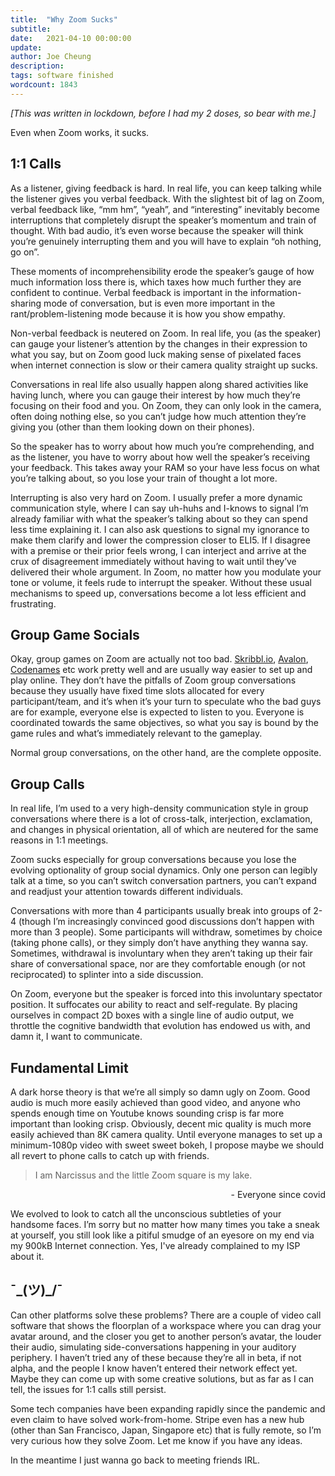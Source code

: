 ```yaml
---
title:  "Why Zoom Sucks"
subtitle:
date:   2021-04-10 00:00:00
update: 
author: Joe Cheung
description:
tags: software finished
wordcount: 1843
---
```

_[This was written in lockdown, before I had my 2 doses, so bear with me.]_

Even when Zoom works, it sucks.

## 1:1 Calls

As a listener, giving feedback is hard. In real life, you can keep talking while the listener gives you verbal feedback. With the slightest bit of lag on Zoom, verbal feedback like, “mm hm”, “yeah”, and “interesting” inevitably become interruptions that completely disrupt the speaker’s momentum and train of thought. With bad audio, it’s even worse because the speaker will think you’re genuinely interrupting them and you will have to explain “oh nothing, go on”.

These moments of incomprehensibility erode the speaker’s gauge of how much information loss there is, which taxes how much further they are confident to continue. Verbal feedback is important in the information-sharing mode of conversation, but is even more important in the rant/problem-listening mode because it is how you show empathy.

Non-verbal feedback is neutered on Zoom. In real life, you (as the speaker) can gauge your listener’s attention by the changes in their expression to what you say, but on Zoom good luck making sense of pixelated faces when internet connection is slow or their camera quality straight up sucks.

Conversations in real life also usually happen along shared activities like having lunch, where you can gauge their interest by how much they’re focusing on their food and you. On Zoom, they can only look in the camera, often doing nothing else, so you can’t judge how much attention they’re giving you (other than them looking down on their phones).

So the speaker has to worry about how much you’re comprehending, and as the listener, you have to worry about how well the speaker’s receiving your feedback. This takes away your RAM so your have less focus on what you’re talking about, so you lose your train of thought a lot more.

Interrupting is also very hard on Zoom. I usually prefer a more dynamic communication style, where I can say uh-huhs and I-knows to signal I’m already familiar with what the speaker’s talking about so they can spend less time explaining it. I can also ask questions to signal my ignorance to make them clarify and lower the compression closer to ELI5. If I disagree with a premise or their prior feels wrong, I can interject and arrive at the crux of disagreement immediately without having to wait until they’ve delivered their whole argument. In Zoom, no matter how you modulate your tone or volume, it feels rude to interrupt the speaker. Without these usual mechanisms to speed up, conversations become a lot less efficient and frustrating.

## Group Game Socials

Okay, group games on Zoom are actually not too bad. [Skribbl.io](https://skribbl.io/), [Avalon](https://avalon.fun/login), [Codenames](https://www.codegame.cards/) etc work pretty well and are usually way easier to set up and play online. They don’t have the pitfalls of Zoom group conversations because they usually have fixed time slots allocated for every participant/team, and it’s when it’s your turn to speculate who the bad guys are for example, everyone else is expected to listen to you. Everyone is coordinated towards the same objectives, so what you say is bound by the game rules and what’s immediately relevant to the gameplay. 

Normal group conversations, on the other hand, are the complete opposite.

## Group Calls

In real life, I’m used to a very high-density communication style in group conversations where there is a lot of cross-talk, interjection, exclamation, and changes in physical orientation, all of which are neutered for the same reasons in 1:1 meetings. 

Zoom sucks especially for group conversations because you lose the evolving optionality of group social dynamics. Only one person can legibly talk at a time, so you can’t switch conversation partners, you can’t expand and readjust your attention towards different individuals. 

Conversations with more than 4 participants usually break into groups of 2-4 (though I’m increasingly convinced good discussions don’t happen with more than 3 people). Some participants will withdraw, sometimes by choice (taking phone calls), or they simply don’t have anything they wanna say. Sometimes, withdrawal is involuntary when they aren’t taking up their fair share of conversational space, nor are they comfortable enough (or not reciprocated) to splinter into a side discussion.

On Zoom, everyone but the speaker is forced into this involuntary spectator position. It suffocates our ability to react and self-regulate. By placing ourselves in compact 2D boxes with a single line of audio output, we throttle the cognitive bandwidth that evolution has endowed us with, and damn it, I want to communicate.

## Fundamental Limit

A dark horse theory is that we’re all simply so damn ugly on Zoom. Good audio is much more easily achieved than good video, and anyone who spends enough time on Youtube knows sounding crisp is far more important than looking crisp. Obviously, decent mic quality is much more easily achieved than 8K camera quality. Until everyone manages to set up a minimum-1080p video with sweet sweet bokeh, I propose maybe we should all revert to phone calls to catch up with friends.

> I am Narcissus and the little Zoom square is my lake.
<div align="right"> - Everyone since covid</div>

We evolved to look to catch all the unconscious subtleties of your handsome faces. I’m sorry but no matter how many times you take a sneak at yourself, you still look like a pitiful smudge of an eyesore on my end via my 900kB Internet connection. Yes, I've already complained to my ISP about it.

## ¯\_(ツ)_/¯

Can other platforms solve these problems? There are a couple of video call software that shows the floorplan of a workspace where you can drag your avatar around, and the closer you get to another person’s avatar, the louder their audio, simulating side-conversations happening in your auditory periphery. I haven’t tried any of these because they’re all in beta, if not alpha, and the people I know haven’t entered their network effect yet. Maybe they can come up with some creative solutions, but as far as I can tell, the issues for 1:1 calls still persist.

Some tech companies have been expanding rapidly since the pandemic and even claim to have solved work-from-home. Stripe even has a new hub (other than San Francisco, Japan, Singapore etc) that is fully remote, so I’m very curious how they solve Zoom. Let me know if you have any ideas.

In the meantime I just wanna go back to meeting friends IRL.
